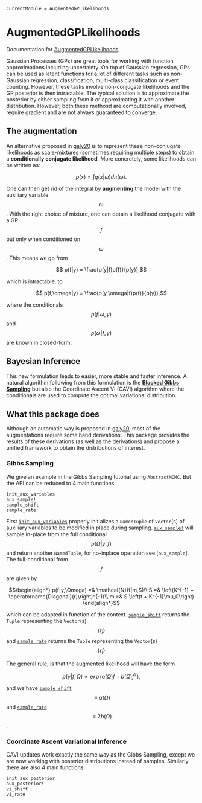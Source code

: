```@meta
CurrentModule = AugmentedGPLikelihoods
```

# AugmentedGPLikelihoods

Documentation for [AugmentedGPLikelihoods](https://github.com/theogf/AugmentedGPLikelihoods.jl).


Gaussian Processes (GPs) are great tools for working with function approximations
including uncertainty.
On top of Gaussian regression, GPs can be used as latent functions for a lot of
different tasks such as non-Gaussian regression, classification, multi-class
classification or event counting.
However, these tasks involve non-conjugate likelihoods and the GP posterior 
is then intractable.
The typical solution is to approximate the posterior by either sampling from it
or approximating it with another distribution.
However, both these methosd are computationally involved, require gradient
and are not always guaranteed to converge.


## The augmentation
An alternative proposed in [galy20](@cite) is to represent these non-conjugate
likelihoods as scale-mixtures (sometimes requiring multiple steps) to obtain
a __conditionally conjugate likelihood__.
More concretely, some likelihoods can be written as:
```math
    p(x) = \int q(x|\omega)d\pi(\omega).
```
One can then get rid of the integral by __augmenting__ the model with the
auxiliary variable $$\omega$$.
With the right choice of mixture, one can obtain a likelihood conjugate with a 
GP $$f$$ but only when conditioned on $$\omega$$.
This means we go from
```math
    p(f|y) = \frac{p(y|f)p(f)}{p(y)},
```
which is intractable, to
```math
    p(f,\omega|y) = \frac{p(y,\omega|f)p(f)}{p(y)},
```
where the conditionals $$p(f|\omega,y)$$ and $$p(\omega|f,y)$$ are known
in closed-form.

## Bayesian Inference

This new formulation leads to easier, more stable and faster inference.
A natural algorithm following from this formulation is the [__Blocked Gibbs Sampling__](https://en.wikipedia.org/wiki/Gibbs_sampling#Blocked_Gibbs_sampler)
but also the Coordinate Ascent VI (CAVI) algorithm where the conditionals are used
to compute the optimal variational distribution.

## What this package does

Although an automatic way is proposed in [galy20](@cite), most of the 
augmentations require some hand derivations.
This package provides the results of these derivations (as well as the derivations)
and propose a unified framework to obtain the distributions of interest.

### Gibbs Sampling

We give an example in the Gibbs Sampling tutorial using `AbstractMCMC`.
But the API can be reduced to 4 main functions:
```@docs
init_aux_variables
aux_sample!
sample_shift
sample_rate
```
First [`init_aux_variables`](@ref) properly initializes a `NamedTuple` of `Vector`(s) of
auxiliary variables to be modified in place during sampling.
[`aux_sample!`](@ref) will sample in-place from the full conditional $$p(\Omega|y,f)$$ and return another `NamedTuple`, for no-inplace operation see [`aux_sample`].
The full-conditional from $$f$$ are given by
```math
\begin{align*}
    p(f|y,\Omega) =& \mathcal{N}(f|m,S)\\
    S =& \left(K^{-1} + \operatorname{Diagonal}(r)\right)^{-1}\\
    m =& S \left(t + K^{-1}\mu_0\right)
\end{align*}
```
which can be adapted in function of the context.
[`sample_shift`](@ref) returns the `Tuple` representing the `Vector`(s) $$\{t_i\}$$
and [`sample_rate`](@ref) returns the `Tuple` representing the `Vector`(s) $$\{r_i\}$$

The general rule, is that the augmented likelihood will have the form
```math
    p(y|f,\Omega) \propto \exp\left(a(\Omega)f + b(\Omega)f^2\right),
```
and we have [`sample_shift`](@ref) $$\equiv a(\Omega)$$ and [`sample_rate`](@ref) $$\equiv 2b(\Omega)$$.

### Coordinate Ascent Variational Inference

CAVI updates work exactly the same way as the Gibbs Sampling, except we 
are now working with posterior distributions instead of samples.
Similarly there are also 4 main functions

```@docs
init_aux_posterior
aux_posterior!
vi_shift
vi_rate
```
